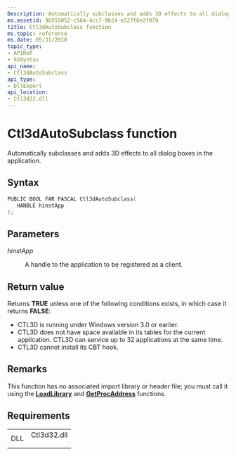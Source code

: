 ```yaml
---
Description: Automatically subclasses and adds 3D effects to all dialog boxes in the application.
ms.assetid: 96555052-c564-4cc7-9b24-e527f8e2f879
title: Ctl3dAutoSubclass function
ms.topic: reference
ms.date: 05/31/2018
topic_type: 
- APIRef
- kbSyntax
api_name: 
- Ctl3dAutoSubclass
api_type: 
- DllExport
api_location: 
- Ctl3d32.dll
---
```


# Ctl3dAutoSubclass function

Automatically subclasses and adds 3D effects to all dialog boxes in the application.

## Syntax


```C++
PUBLIC BOOL FAR PASCAL Ctl3dAutoSubclass(
   HANDLE hinstApp
);
```



## Parameters

<dl> <dt>

*hinstApp* 
</dt> <dd>

A handle to the application to be registered as a client.

</dd> </dl>

## Return value

Returns **TRUE** unless one of the following conditions exists, in which case it returns **FALSE**:

-   CTL3D is running under Windows version 3.0 or earlier.
-   CTL3D does not have space available in its tables for the current application. CTL3D can service up to 32 applications at the same time.
-   CTL3D cannot install its CBT hook.

## Remarks

This function has no associated import library or header file; you must call it using the [**LoadLibrary**](https://msdn.microsoft.com/library/ms684175(v=VS.85).aspx) and [**GetProcAddress**](https://msdn.microsoft.com/library/ms683212(v=VS.85).aspx) functions.

## Requirements



|                |                                                                                        |
|----------------|----------------------------------------------------------------------------------------|
| DLL<br/> | <dl> <dt>Ctl3d32.dll</dt> </dl> |



 

 




